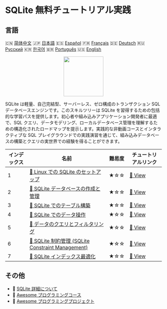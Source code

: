 # SQLite 無料チュートリアル実践

## 言語

🇨🇳 [简体中文](README_zh.md) 🇯🇵 [日本語](README_ja.md) 🇪🇸 [Español](README_es.md) 🇫🇷 [Français](README_fr.md) 🇩🇪 [Deutsch](README_de.md) 🇷🇺 [Русский](README_ru.md) 🇰🇷 [한국어](README_ko.md) 🇧🇷 [Português](README_pt.md) 🇺🇸 [English](README.md) 

<div align="center">
<img width="128px" src="https://file.labex.io/path/yNOqpRQSmPL4.png">
</div>

SQLite は軽量、自己完結型、サーバーレス、ゼロ構成のトランザクション SQL データベースエンジンです。このスキルツリーは SQLite を習得するための包括的な学習パスを提供します。初心者や組み込みアプリケーション開発者に最適で、SQL クエリ、データモデリング、ローカルデータベース管理を理解するための構造化されたロードマップを提示します。実践的な非動画コースとインタラクティブな SQL プレイグラウンドでの実践演習を通じて、組み込みデータベースの構築とクエリの実世界での経験を得ることができます。

|   インデックス | 名前                                                                                                                          | 難易度   | チュートリアルリンク                                                                          |
|----------------|-------------------------------------------------------------------------------------------------------------------------------|----------|-----------------------------------------------------------------------------------------------|
|              1 | [📖 Linux での SQLite のセットアップ](https://labex.io/ja/tutorials/sqlite-setting-up-sqlite-in-linux-552335)                 | ★☆☆      | [🔗 View](https://labex.io/ja/tutorials/sqlite-setting-up-sqlite-in-linux-552335)             |
|              2 | [📖 SQLite データベースの作成と管理](https://labex.io/ja/tutorials/sqlite-creating-and-managing-sqlite-databases-552337)      | ★☆☆      | [🔗 View](https://labex.io/ja/tutorials/sqlite-creating-and-managing-sqlite-databases-552337) |
|              3 | [📖 SQLite でのテーブル構築](https://labex.io/ja/tutorials/sqlite-building-tables-in-sqlite-552336)                           | ★☆☆      | [🔗 View](https://labex.io/ja/tutorials/sqlite-building-tables-in-sqlite-552336)              |
|              4 | [📖 SQLite でのデータ操作](https://labex.io/ja/tutorials/sqlite-working-with-data-in-sqlite-552340)                           | ★☆☆      | [🔗 View](https://labex.io/ja/tutorials/sqlite-working-with-data-in-sqlite-552340)            |
|              5 | [📖 データのクエリとフィルタリング](https://labex.io/ja/tutorials/sqlite-querying-and-filtering-data-552338)                  | ★☆☆      | [🔗 View](https://labex.io/ja/tutorials/sqlite-querying-and-filtering-data-552338)            |
|              6 | [📖 SQLite 制約管理 (SQLite Constraint Management)](https://labex.io/ja/tutorials/sqlite-sqlite-constraint-management-552545) | ★☆☆      | [🔗 View](https://labex.io/ja/tutorials/sqlite-sqlite-constraint-management-552545)           |
|              7 | [📖 SQLite インデックス最適化](https://labex.io/ja/tutorials/sqlite-sqlite-index-optimization-552552)                         | ★☆☆      | [🔗 View](https://labex.io/ja/tutorials/sqlite-sqlite-index-optimization-552552)              |

## その他

- 🔗 [SQLite 詳細について](https://labex.io/ja/skilltrees/sqlite)
- 🔗 [Awesome プログラミングコース](https://github.com/labex-labs/awesome-programming-courses)
- 🔗 [Awesome プログラミングプロジェクト](https://github.com/labex-labs/awesome-programming-projects)

